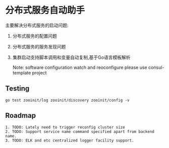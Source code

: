 # 分布式服务自动助手

主要解决分布式服务的启动问题:
1. 分布式服务的配置问题
1. 分布式服务的服务发现问题
1. 集群启动支持脚本调用和变量自动复制,基于Go语言模板解析


    Note: software configuration watch and reoconfigure please use consul-template project

## Testing

    go test zooinit/log zooinit/discovery zooinit/config -v


## Roadmap

    1. TODO: Lately need to trigger reconfig cluster size
    2. TODO: Support service name command specified apart from backend name.
    3. TODO: ELK and etc centralized logger facility support.
